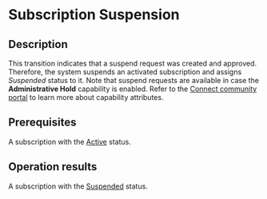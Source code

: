 # Subscription Suspension
## Description
This transition indicates that a suspend request was created and approved. Therefore, the system suspends an activated subscription and assigns *Suspended* status to it. 
Note that suspend requests are available in case the **Administrative Hold** capability is enabled. Refer to the [Connect community portal](https://connect.cloudblue.com/community/modules/products/capabilities/) to learn more about capability attributes.
## Prerequisites
A subscription with the [Active](s-b-active.html) status.
## Operation results
A subscription with the [Suspended](s-e-suspended.html) status.